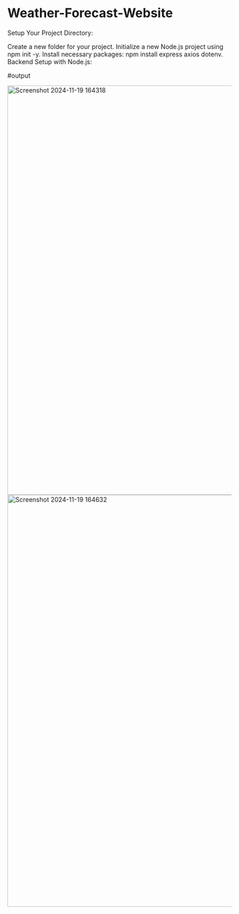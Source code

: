 # Weather-Forecast-Website
Setup Your Project Directory:

Create a new folder for your project. Initialize a new Node.js project using npm init -y. Install necessary packages: npm install express axios dotenv. Backend Setup with Node.js:

#output

<img width="920" alt="Screenshot 2024-11-19 164318" src="https://github.com/user-attachments/assets/5cf29d98-ecbc-4695-9b88-173861b0462c">
<img width="926" alt="Screenshot 2024-11-19 164632" src="https://github.com/user-attachments/assets/2680d8e7-15b1-471c-b486-0e119e581848">
